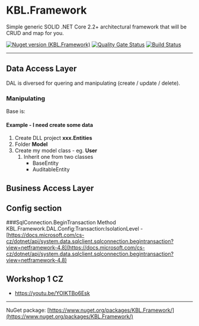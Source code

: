 # KBL.Framework
Simple generic SOLID .NET Core 2.2+ architectural framework that will be CRUD and map for you.

[![Nuget version (KBL.Framework)](https://img.shields.io/nuget/v/KBL.Framework)](https://www.nuget.org/packages/KBL.Framework) 
[![Quality Gate Status](https://sonarcloud.io/api/project_badges/measure?project=KBL-Framework_KBL.Framework&metric=alert_status)](https://sonarcloud.io/dashboard?id=KBL-Framework_KBL.Framework)
[![Build Status](https://travis-ci.org/KBL-Framework/KBL.Framework.svg?branch=master)](https://travis-ci.org/KBL-Framework/KBL.Framework)

___

## Data Access Layer
DAL is diversed for quering and manipulating (create / update / delete).

### Manipulating
Base is: 

 #### Example - I need create some data
   1. Create DLL project **xxx.Entities**
   1. Folder **Model**
   1. Create my model class - eg. **User**
      1. Inherit one from two classes
         - BaseEntity
         - AuditableEntity


## Business Access Layer

## Config section

###SqlConnection.BeginTransaction Method
KBL.Framework.DAL.Config:Transaction:IsolationLevel	- [https://docs.microsoft.com/cs-cz/dotnet/api/system.data.sqlclient.sqlconnection.begintransaction?view=netframework-4.8](https://docs.microsoft.com/cs-cz/dotnet/api/system.data.sqlclient.sqlconnection.begintransaction?view=netframework-4.8)


## Workshop 1 CZ
 - https://youtu.be/YOIKTBo6Esk
___

NuGet package: [https://www.nuget.org/packages/KBL.Framework/](https://www.nuget.org/packages/KBL.Framework/) 
